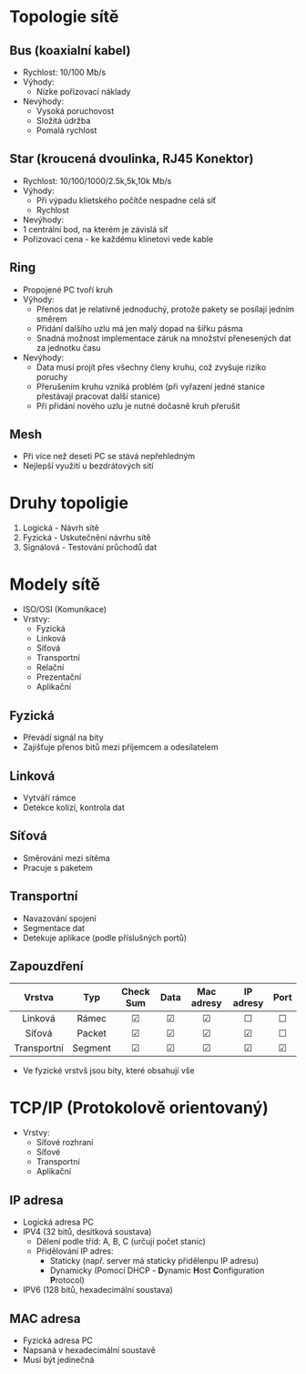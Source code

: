 # Topologie sítě
## Bus (koaxialní kabel)
* Rychlost: 10/100 Mb/s
* Výhody: 
  * Nízke pořizovací náklady
* Nevýhody: 
  * Vysoká poruchovost
  * Složitá údržba
  * Pomalá rychlost
## Star (kroucená dvoulinka, RJ45 Konektor)
* Rychlost: 10/100/1000/2.5k,5k,10k Mb/s
* Výhody: 
  * Při výpadu klietského počítče nespadne celá síť
  * Rychlost
* Nevýhody: 
 * 1 centrální bod, na kterém je závislá síť
 * Pořizovací cena - ke každému klinetovi vede kable
## Ring
* Propojené PC tvoří kruh
* Výhody: 
  * Přenos dat je relativně jednoduchý, protože pakety se posílají jedním směrem
  * Přidání dalšího uzlu má jen malý dopad na šířku pásma
  * Snadná možnost implementace záruk na množství přenesených dat za jednotku času
* Nevýhody: 
  * Data musí projít přes všechny členy kruhu, což zvyšuje riziko poruchy
  * Přerušením kruhu vzniká problém (při vyřazení jedné stanice přestávají pracovat další stanice)
  * Při přidání nového uzlu je nutné dočasně kruh přerušit
## Mesh
* Při více než deseti PC se stává nepřehledným
* Nejlepší využití u bezdrátových sití

# Druhy topoligie
1. Logická - Návrh sítě
2. Fyzická - Uskutečnění návrhu sítě
3. Signálová - Testování průchodů dat

# Modely sítě
* ISO/OSI (Komunikace)
* Vrstvy: 
  * Fyzická
  * Linková
  * Síťová
  * Transportní
  * Relační
  * Prezentační
  * Aplikační
## Fyzická
* Převádí signál na bity
* Zajišťuje přenos bitů mezi příjemcem a odesílatelem
## Linková
* Vytváří rámce
* Detekce kolizí, kontrola dat
## Síťová
* Směrování mezi sítěma
* Pracuje s paketem
## Transportní
* Navazování spojení
* Segmentace dat
* Detekuje aplikace (podle příslušných portů)
## Zapouzdření 

| Vrstva      | Typ     | Check Sum | Data    | Mac adresy | IP adresy | Port    |
| :---------: | :-----: | :-------: | :-----: | :--------: | :-------: | :-----: |
| Linková     | Rámec   | &#9745;   | &#9745; | &#9745;    | &#9744;   | &#9744; |
| Síťová      | Packet  | &#9745;   | &#9745; | &#9745;    | &#9745;   | &#9744; |
| Transportní | Segment | &#9745;   | &#9745; | &#9745;    | &#9745;   | &#9745; |
* Ve fyzické vrstvš jsou bity, které obsahují vše

# TCP/IP (Protokolově orientovaný)
* Vrstvy: 
  * Síťové rozhraní
  * Síťové
  * Transportní
  * Aplikační
## IP adresa
* Logická adresa PC
* IPV4 (32 bitů, desítková soustava)
  * Dělení podle tříd: A, B, C (určují počet stanic)
  * Přidělování IP adres: 
    * Staticky (např. server má staticky přidělenpu IP adresu)
    * Dynamicky (Pomocí DHCP - **D**ynamic **H**ost **C**onfiguration **P**rotocol)
* IPV6 (128 bitů, hexadecimální soustava)
## MAC adresa
* Fyzická adresa PC
* Napsaná v hexadecimální soustavě
* Musí být jedinečná
